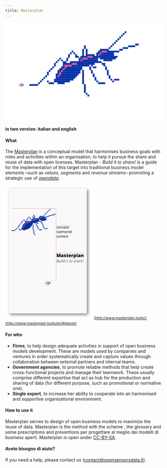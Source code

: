 ```yaml
---
title: Masterplan
---
```


[![Logo Masterplan](assets/img/work/proj-3/projectopendata.svg)](http://www.masterplan.tools)

**in two version: italian and english**

#### What

The [Masterplan](https://en.wikipedia.org/wiki/Strategic_planning) is a conceptual model that harmonises business goals with roles and activities within an organisation, to help it pursue the share and reuse of data with open licenses. Masterplan *- Build it to share!* is a guide for the implementation of this target into traditional business model elements –such as *values*, *segments* and *revenue streams*– promoting a strategic use of [*opendata*](http://opendatahandbook.org/guide/it/).

[![Masterplan ebook](assets/img/work/proj-3/cover_icon.png)](http://www.masterplan.tools/en/#ebook)
<small>[http://www.masterplan.tools/](http://www.masterplan.tools/en/#ebook)</small>

#### For who

- **Firms**, to help design adequate activities in support of open business models development. These are models used by companies and ventures in order systematically create and capture values through collaboration between external partners and internal teams.  
- **Government agencies**, to promote reliable methods that help create cross-functional projects and manage their teamwork. These usually comprise different expertise that act as hub for the production and sharing of data (for different purpose, such as promotional or normative one).
- **Single expert**, to increase her ability to cooperate into an harmonised and supportive organisational environment.


#### How to use it

Masterplan serves to design of open business models to maximize the reuse of data. Masterplan is the method with the scheme , the glossary and some prescriptions and preventions per progettare al meglio dei modelli di business aperti. Masterplan is open under [CC-BY-SA](http://creativecommons.org/licenses/by-sa/4.0/).


#### Avete bisogno di aiuto?
If you need a help, please contact us (contact@opensensorsdata.it).